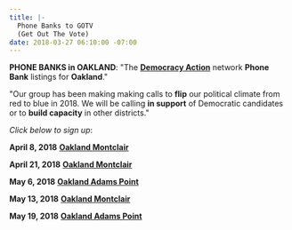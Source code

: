 ```yaml
---
title: |-
  Phone Banks to GOTV
  (Get Out The Vote)
date: 2018-03-27 06:10:00 -07:00
---
```


**PHONE BANKS in OAKLAND**:
"The [**Democracy Action**](https://demaction.us/) network **Phone Bank** listings for **Oakland**."

"Our group has been making making calls to **flip** our political climate from red to blue in 2018.  We will be calling **in support** of Democratic candidates or to **build capacity** in other districts."

*Click below to sign up*:

**April 8, 2018** 
[**Oakland Montclair**](https://www.eventbrite.com/e/east-bay-oaklandmontclair-phone-bank-tickets-43534348408?ref=wpevent)

**April 21, 2018** 
[**Oakland Montclair**](https://www.eventbrite.com/e/east-bay-oaklandadams-point-phone-bank-tickets-43534424636?ref=wpevent)

**May 6, 2018** 
[**Oakland Adams Point**](https://www.eventbrite.com/e/east-bay-oaklandadams-point-phone-bank-tickets-43534329351?ref=wpevent)

**May 13, 2018** 
[**Oakland Montclair**](https://www.eventbrite.com/e/east-bay-oaklandmontclair-phone-bank-tickets-43534374486?ref=wpevent)

**May 19, 2018**
[**Oakland Adams Point**](https://www.eventbrite.com/e/east-bay-oaklandadams-point-phone-bank-tickets-43534439681?ref=wpevent)

 
